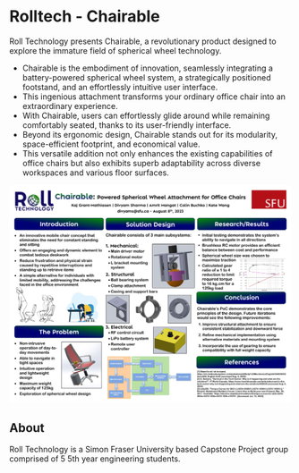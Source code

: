 # Rolltech - Chairable

Roll Technology presents Chairable, a revolutionary product designed to explore the immature field of spherical wheel technology.

- Chairable is the embodiment of innovation, seamlessly integrating a battery-powered spherical wheel system, a strategically positioned footstand, and an effortlessly intuitive user interface.
- This ingenious attachment transforms your ordinary office chair into an extraordinary experience.
- With Chairable, users can effortlessly glide around while remaining comfortably seated, thanks to its user-friendly interface.
- Beyond its ergonomic design, Chairable stands out for its modularity, space-efficient footprint, and economical value.
- This versatile addition not only enhances the existing capabilities of office chairs but also exhibits superb adaptability across diverse workspaces and various floor surfaces.

![Poster](docs/img/poster.png)

## About

Roll Technology is a Simon Fraser University based Capstone Project group comprised of 5 5th year engineering students.
